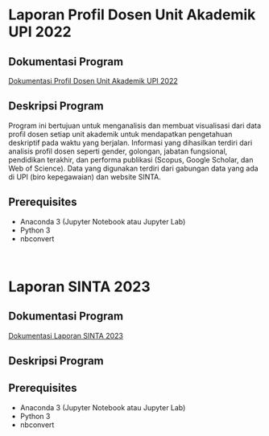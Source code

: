 # Laporan Profil Dosen Unit Akademik UPI 2022

## Dokumentasi Program
[Dokumentasi Profil Dosen Unit Akademik UPI 2022](https://docs.google.com/document/d/1S0jXykYlAJrN8jl6ZMOmbz2G6WZP827GIX-a-2W4eu8/edit?usp=sharing)

## Deskripsi Program
Program ini bertujuan untuk menganalisis dan membuat visualisasi dari data profil dosen setiap unit akademik untuk mendapatkan pengetahuan deskriptif pada waktu yang berjalan. Informasi yang dihasilkan terdiri dari analisis profil dosen seperti gender, golongan, jabatan fungsional, pendidikan terakhir, dan performa publikasi (Scopus, Google Scholar, dan Web of Science). Data yang digunakan terdiri dari gabungan data yang ada di UPI (biro kepegawaian) dan website SINTA.

## Prerequisites
- Anaconda 3 (Jupyter Notebook atau Jupyter Lab)
- Python 3
- nbconvert

<br>
 
# Laporan SINTA 2023

## Dokumentasi Program
[Dokumentasi Laporan SINTA 2023](https://docs.google.com/document/d/1Wu5CvJ9ejQiu2Ynm-UZ6QUoUn_ADnBa_cGepRZn88jY/edit?usp=sharing)

## Deskripsi Program


## Prerequisites
- Anaconda 3 (Jupyter Notebook atau Jupyter Lab)
- Python 3
- nbconvert